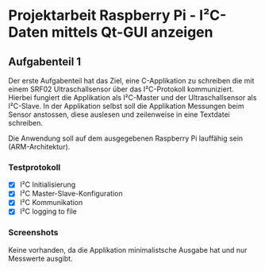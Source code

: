# Projektarbeit Raspberry Pi - I²C-Daten mittels Qt-GUI anzeigen

## Aufgabenteil 1

Der erste Aufgabenteil hat das Ziel, eine C-Applikation zu schreiben die mit einem SRF02 Ultraschallsensor über das I²C-Protokoll kommuniziert. Hierbei fungiert die Applikation als I²C-Master und der Ultraschallsensor als I²C-Slave. In der Applikation selbst soll die Applikation Messungen beim Sensor anstossen, diese auslesen und zeilenweise in eine Textdatei schreiben.

Die Anwendung soll auf dem ausgegebenen Raspberry Pi lauffähig sein (ARM-Architektur).

### Testprotokoll

- [x] I²C Initialisierung
- [x] I²C Master-Slave-Konfiguration
- [x] I²C Kommunikation
- [x] I²C logging to file

### Screenshots

Keine vorhanden, da die Applikation minimalistsche Ausgabe hat und nur Messwerte ausgibt.
